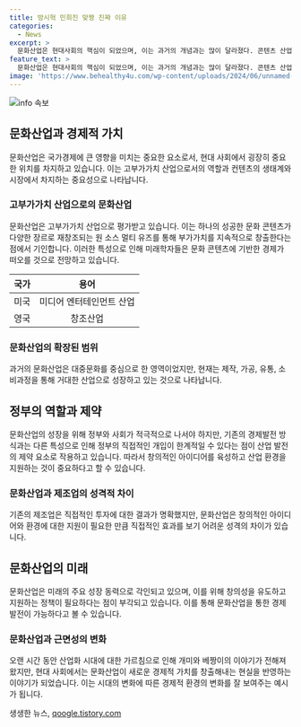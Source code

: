 ```yaml
---
title: 방시혁 민희진 맞짱 진짜 이유
categories:
  - News
excerpt: >
  문화산업은 현대사회의 핵심이 되었으며, 이는 과거의 개념과는 많이 달라졌다. 콘텐츠 산업을 중심으로 발전하고 있으며, 이는 각 나라별로 다르게 해석되고 있다. 문화산업은 높은 부가가치를 가지는 산업으로 여겨지고 있으며, 미래에는 콘텐츠 기반 경제로 전환될 것으로 전망된다. 그러나 이를 위한 정부의 개입은 제한적이며, 환경과 제도를 구축하는 것이 필수적이다. 또한, 성공을 위해서는 창의적인 아이디어를 유발할 수 있는 환경이 중요하다. 이제는 문화산업이 새로운 주요 산업이 되면서, 개미와 베짱이의 교훈이 옛말이 되었다.
feature_text: >
  문화산업은 현대사회의 핵심이 되었으며, 이는 과거의 개념과는 많이 달라졌다. 콘텐츠 산업을 중심으로 발전하고 있으며, 이는 각 나라별로 다르게 해석되고 있다. 문화산업은 높은 부가가치를 가지는 산업으로 여겨지고 있으며, 미래에는 콘텐츠 기반 경제로 전환될 것으로 전망된다. 그러나 이를 위한 정부의 개입은 제한적이며, 환경과 제도를 구축하는 것이 필수적이다. 또한, 성공을 위해서는 창의적인 아이디어를 유발할 수 있는 환경이 중요하다. 이제는 문화산업이 새로운 주요 산업이 되면서, 개미와 베짱이의 교훈이 옛말이 되었다.
image: 'https://www.behealthy4u.com/wp-content/uploads/2024/06/unnamed-file.png'
---
```


<p><img src="https://www.behealthy4u.com/wp-content/uploads/2024/06/unnamed-file.png" alt="info 속보" /></p>

<h2 data-ke-size="size26">문화산업과 경제적 가치</h2>

<p data-ke-size="size16">문화산업은 국가경제에 큰 영향을 미치는 중요한 요소로서, 현대 사회에서 굉장히 중요한 위치를 차지하고 있습니다. 이는 고부가가치 산업으로서의 역할과 컨텐츠의 생태계와 시장에서 차지하는 중요성으로 나타납니다.</p>

<h3 data-ke-size="size24">고부가가치 산업으로의 문화산업</h3>

<p data-ke-size="size16">문화산업은 고부가가치 산업으로 평가받고 있습니다. 이는 하나의 성공한 문화 콘텐츠가 다양한 장르로 재창조되는 원 소스 멀티 유즈를 통해 부가가치를 지속적으로 창출한다는 점에서 기인합니다. 이러한 특성으로 인해 미래학자들은 문화 콘텐츠에 기반한 경제가 떠오를 것으로 전망하고 있습니다.</p>

<table>
<thead>
<tr>
<th style="text-align: center;">국가</th>
<th style="text-align: center;">용어</th>
</tr>
</thead>
<tbody>
<tr>
<td style="text-align: center;">미국</td>
<td style="text-align: center;">미디어 엔터테인먼트 산업</td>
</tr>
<tr>
<td style="text-align: center;">영국</td>
<td style="text-align: center;">창조산업</td>
</tr>
</tbody>
</table>

<h3 data-ke-size="size24">문화산업의 확장된 범위</h3>

<p data-ke-size="size16">과거의 문화산업은 대중문화를 중심으로 한 영역이었지만, 현재는 제작, 가공, 유통, 소비과정을 통해 거대한 산업으로 성장하고 있는 것으로 나타납니다.</p>

<h2 data-ke-size="size26">정부의 역할과 제약</h2>

<p data-ke-size="size16">문화산업의 성장을 위해 정부와 사회가 적극적으로 나서야 하지만, 기존의 경제발전 방식과는 다른 특성으로 인해 정부의 직접적인 개입이 한계적일 수 있다는 점이 산업 발전의 제약 요소로 작용하고 있습니다. 따라서 창의적인 아이디어를 육성하고 산업 환경을 지원하는 것이 중요하다고 할 수 있습니다.</p>

<h3 data-ke-size="size24">문화산업과 제조업의 성격적 차이</h3>

<p data-ke-size="size16">기존의 제조업은 직접적인 투자에 대한 결과가 명확했지만, 문화산업은 창의적인 아이디어와 환경에 대한 지원이 필요한 만큼 직접적인 효과를 보기 어려운 성격의 차이가 있습니다.</p>

<h2 data-ke-size="size26">문화산업의 미래</h2>

<p data-ke-size="size16">문화산업은 미래의 주요 성장 동력으로 각인되고 있으며, 이를 위해 창의성을 유도하고 지원하는 정책이 필요하다는 점이 부각되고 있습니다. 이를 통해 문화산업을 통한 경제발전이 가능하다고 볼 수 있습니다.</p>

<h3 data-ke-size="size24">문화산업과 근면성의 변화</h3>

<p data-ke-size="size16">오랜 시간 동안 산업화 시대에 대한 가르침으로 인해 개미와 베짱이의 이야기가 전해져 왔지만, 현대 사회에서는 문화산업이 새로운 경제적 가치를 창출해내는 현실을 반영하는 이야기가 되었습니다. 이는 시대의 변화에 따른 경제적 환경의 변화를 잘 보여주는 예시가 됩니다.</p>
생생한 뉴스, <a href="https://qoogle.tistory.com" rel="dofollow">qoogle.tistory.com</a>


